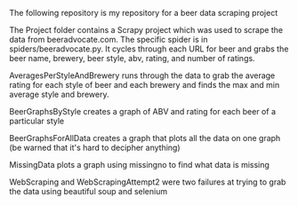 The following repository is my repository for a beer data scraping project

The Project folder contains a Scrapy project which was used to scrape the data from beeradvocate.com. The specific spider is in spiders/beeradvocate.py. It cycles through each URL for beer and grabs the beer name, brewery, beer style, abv, rating, and number of ratings.

AveragesPerStyleAndBrewery runs through the data to grab the average rating for each style of beer and each brewery and finds the max and min average style and brewery.

BeerGraphsByStyle creates a graph of ABV and rating for each beer of a particular style

BeerGraphsForAllData creates a graph that plots all the data on one graph (be warned that it's hard to decipher anything)

MissingData plots a graph using missingno to find what data is missing

WebScraping and WebScrapingAttempt2 were two failures at trying to grab the data using beautiful soup and selenium